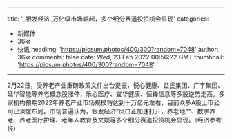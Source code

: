 
---
title: '_银发经济_万亿级市场崛起，多个细分赛道投资机会显现'
categories: 
 - 新媒体
 - 36kr
 - 快讯
headimg: 'https://picsum.photos/400/300?random=7048'
author: 36kr
comments: false
date: Wed, 23 Feb 2022 00:56:22 GMT
thumbnail: 'https://picsum.photos/400/300?random=7048'
---

<div>   
2月22日，受养老产业重磅政策文件出台提振，悦心健康、益民集团、广宇集团、延华智能等养老概念股涨停，乐心医疗、宜华健康、恒锋信息等多股逆势走高。多家机构预期2022年养老产业市场规模将达到十万亿元左右，目前众多A股上市公司已深度布局。市场普遍认为，银发经济”风口正加速打开，养老地产、数字养老、养老医疗护理、老年人教育及文娱等多个细分赛道投资机会显现。（经济参考报）  
</div>
            